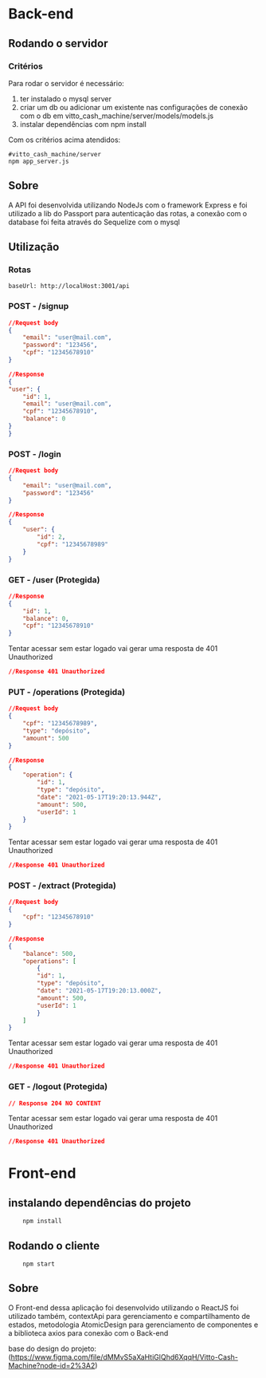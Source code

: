 # Back-end

## Rodando o servidor
### Critérios
Para rodar o servidor é necessário:
1. ter instalado o mysql server
2. criar um db ou adicionar um existente nas configurações de conexão com o db em vitto_cash_machine/server/models/models.js
3. instalar dependências com npm install

Com os critérios acima atendidos:
```shell
#vitto_cash_machine/server
npm app_server.js
```

## Sobre
A API foi desenvolvida utilizando NodeJs com o framework Express e foi utilizado a lib do Passport para autenticação das rotas, a conexão com o database foi feita através do Sequelize com o mysql

## Utilização
### Rotas
    baseUrl: http://localHost:3001/api

### POST - /signup 
```JSON
//Request body
{
    "email": "user@mail.com",
    "password": "123456",
    "cpf": "12345678910"
}
```
```JSON
//Response
{
"user": {
    "id": 1,
    "email": "user@mail.com",
    "cpf": "12345678910",
    "balance": 0
}
}
```

### POST - /login
```JSON
//Request body 
{
    "email": "user@mail.com",
    "password": "123456"
}
```
```JSON
//Response
{
    "user": {
        "id": 2,
        "cpf": "12345678989"
    }
}
```

### GET - /user (Protegida)
```JSON
//Response
{
    "id": 1,
    "balance": 0,
    "cpf": "12345678910"
}
```
Tentar acessar sem estar logado vai gerar uma resposta de 401 Unauthorized
```JSON
//Response 401 Unauthorized
```

### PUT - /operations (Protegida)
```JSON
//Request body
{
    "cpf": "12345678989",
    "type": "depósito",
    "amount": 500
}
```
```JSON
//Response
{
    "operation": {
        "id": 1,
        "type": "depósito",
        "date": "2021-05-17T19:20:13.944Z",
        "amount": 500,
        "userId": 1
    }
}
```
Tentar acessar sem estar logado vai gerar uma resposta de 401 Unauthorized
```JSON
//Response 401 Unauthorized
```

### POST - /extract (Protegida)
```JSON
//Request body
{
    "cpf": "12345678910"
}
```
```JSON
//Response
{
    "balance": 500,
    "operations": [
        {
        "id": 1,
        "type": "depósito",
        "date": "2021-05-17T19:20:13.000Z",
        "amount": 500,
        "userId": 1
        }
    ]
}
```
Tentar acessar sem estar logado vai gerar uma resposta de 401 Unauthorized
```JSON
//Response 401 Unauthorized
```

### GET - /logout (Protegida)
```JSON
// Response 204 NO CONTENT
```
Tentar acessar sem estar logado vai gerar uma resposta de 401 Unauthorized
```JSON
//Response 401 Unauthorized
```

# Front-end

## instalando dependências do projeto
```shell
    npm install
```

## Rodando o cliente
``` shell
    npm start
```

## Sobre
O Front-end dessa aplicação foi desenvolvido utilizando o ReactJS foi utilizado também, contextApi para gerenciamento e compartilhamento de estados, metodologia AtomicDesign para gerenciamento de componentes e a biblioteca axios para conexão com o Back-end

base do design do projeto: (https://www.figma.com/file/dMMvS5aXaHtiGlQhd6XqqH/Vitto-Cash-Machine?node-id=2%3A2)
